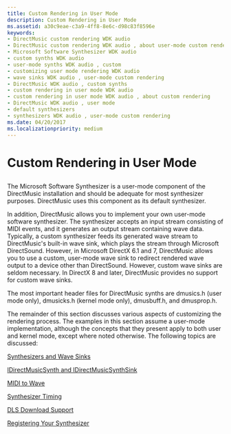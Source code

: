 ```yaml
---
title: Custom Rendering in User Mode
description: Custom Rendering in User Mode
ms.assetid: a30c9eae-c3a9-4ff8-8e6c-d98c83f8596e
keywords:
- DirectMusic custom rendering WDK audio
- DirectMusic custom rendering WDK audio , about user-mode custom rendering
- Microsoft Software Synthesizer WDK audio
- custom synths WDK audio
- user-mode synths WDK audio , custom
- customizing user mode rendering WDK audio
- wave sinks WDK audio , user-mode custom rendering
- DirectMusic WDK audio , custom synths
- custom rendering in user mode WDK audio
- custom rendering in user mode WDK audio , about custom rendering
- DirectMusic WDK audio , user mode
- default synthesizers
- synthesizers WDK audio , user-mode custom rendering
ms.date: 04/20/2017
ms.localizationpriority: medium
---
```


# Custom Rendering in User Mode


## <span id="custom_rendering_in_user_mode"></span><span id="CUSTOM_RENDERING_IN_USER_MODE"></span>


The Microsoft Software Synthesizer is a user-mode component of the DirectMusic installation and should be adequate for most synthesizer purposes. DirectMusic uses this component as its default synthesizer.

In addition, DirectMusic allows you to implement your own user-mode software synthesizer. The synthesizer accepts an input stream consisting of MIDI events, and it generates an output stream containing wave data. Typically, a custom synthesizer feeds its generated wave stream to DirectMusic's built-in wave sink, which plays the stream through Microsoft DirectSound. However, in Microsoft DirectX 6.1 and 7, DirectMusic allows you to use a custom, user-mode wave sink to redirect rendered wave output to a device other than DirectSound. However, custom wave sinks are seldom necessary. In DirectX 8 and later, DirectMusic provides no support for custom wave sinks.

The most important header files for DirectMusic synths are dmusics.h (user mode only), dmusicks.h (kernel mode only), dmusbuff.h, and dmusprop.h.

The remainder of this section discusses various aspects of customizing the rendering process. The examples in this section assume a user-mode implementation, although the concepts that they present apply to both user and kernel mode, except where noted otherwise. The following topics are discussed:

[Synthesizers and Wave Sinks](synthesizers-and-wave-sinks.md)

[IDirectMusicSynth and IDirectMusicSynthSink](idirectmusicsynth-and-idirectmusicsynthsink.md)

[MIDI to Wave](midi-to-wave.md)

[Synthesizer Timing](synthesizer-timing.md)

[DLS Download Support](dls-download-support.md)

[Registering Your Synthesizer](registering-your-synthesizer.md)

 

 




